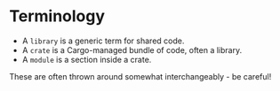 # Terminology

* A `library` is a generic term for shared code.
* A `crate` is a Cargo-managed bundle of code, often a library.
* A `module` is a section inside a crate.

These are often thrown around somewhat interchangeably - be careful!
